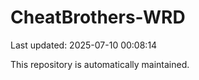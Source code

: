 # CheatBrothers-WRD

Last updated: 2025-07-10 00:08:14

This repository is automatically maintained.
